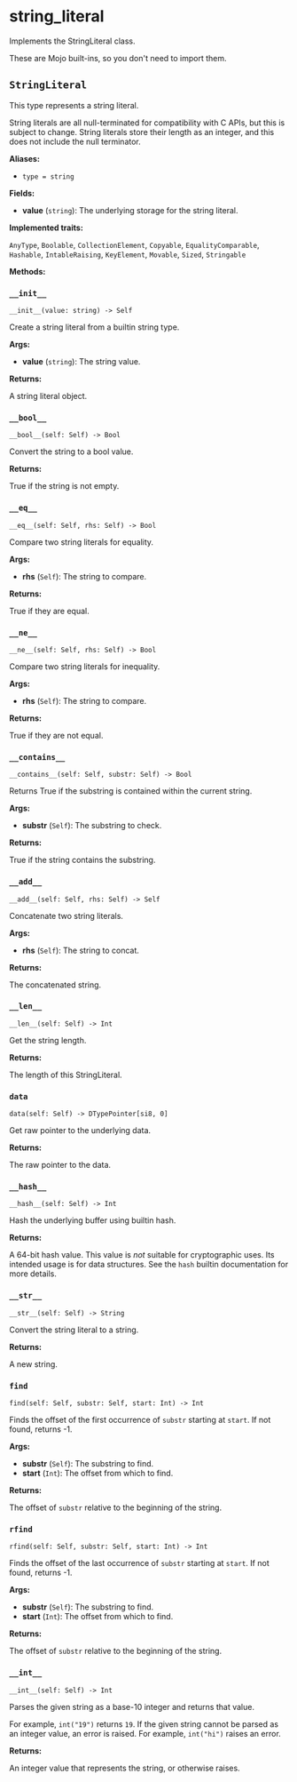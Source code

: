 # string\_literal

Implements the StringLiteral class.

These are Mojo built-ins, so you don't need to import them.

## `StringLiteral`

This type represents a string literal.

String literals are all null-terminated for compatibility with C APIs, but this is subject to change. String literals store their length as an integer, and this does not include the null terminator.

**Aliases:**

- ​`type = string`

**Fields:**

- ​**value** (`string`): The underlying storage for the string literal.

**Implemented traits:**

`AnyType`, `Boolable`, `CollectionElement`, `Copyable`, `EqualityComparable`, `Hashable`, `IntableRaising`, `KeyElement`, `Movable`, `Sized`, `Stringable`

**Methods:**

### `__init__`

`__init__(value: string) -> Self`

Create a string literal from a builtin string type.

**Args:**

- ​**value** (`string`): The string value.

**Returns:**

A string literal object.

### `__bool__`

`__bool__(self: Self) -> Bool`

Convert the string to a bool value.

**Returns:**

True if the string is not empty.

### `__eq__`

`__eq__(self: Self, rhs: Self) -> Bool`

Compare two string literals for equality.

**Args:**

- ​**rhs** (`Self`): The string to compare.

**Returns:**

True if they are equal.

### `__ne__`

`__ne__(self: Self, rhs: Self) -> Bool`

Compare two string literals for inequality.

**Args:**

- ​**rhs** (`Self`): The string to compare.

**Returns:**

True if they are not equal.

### `__contains__`

`__contains__(self: Self, substr: Self) -> Bool`

Returns True if the substring is contained within the current string.

**Args:**

- ​**substr** (`Self`): The substring to check.

**Returns:**

True if the string contains the substring.

### `__add__`

`__add__(self: Self, rhs: Self) -> Self`

Concatenate two string literals.

**Args:**

- ​**rhs** (`Self`): The string to concat.

**Returns:**

The concatenated string.

### `__len__`

`__len__(self: Self) -> Int`

Get the string length.

**Returns:**

The length of this StringLiteral.

### `data`

`data(self: Self) -> DTypePointer[si8, 0]`

Get raw pointer to the underlying data.

**Returns:**

The raw pointer to the data.

### `__hash__`

`__hash__(self: Self) -> Int`

Hash the underlying buffer using builtin hash.

**Returns:**

A 64-bit hash value. This value is _not_ suitable for cryptographic uses. Its intended usage is for data structures. See the `hash` builtin documentation for more details.

### `__str__`

`__str__(self: Self) -> String`

Convert the string literal to a string.

**Returns:**

A new string.

### `find`

`find(self: Self, substr: Self, start: Int) -> Int`

Finds the offset of the first occurrence of `substr` starting at `start`. If not found, returns -1.

**Args:**

- ​**substr** (`Self`): The substring to find.
- ​**start** (`Int`): The offset from which to find.

**Returns:**

The offset of `substr` relative to the beginning of the string.

### `rfind`

`rfind(self: Self, substr: Self, start: Int) -> Int`

Finds the offset of the last occurrence of `substr` starting at `start`. If not found, returns -1.

**Args:**

- ​**substr** (`Self`): The substring to find.
- ​**start** (`Int`): The offset from which to find.

**Returns:**

The offset of `substr` relative to the beginning of the string.

### `__int__`

`__int__(self: Self) -> Int`

Parses the given string as a base-10 integer and returns that value.

For example, `int("19")` returns `19`. If the given string cannot be parsed as an integer value, an error is raised. For example, `int("hi")` raises an error.

**Returns:**

An integer value that represents the string, or otherwise raises.
